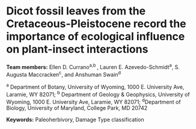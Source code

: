 # Dicot fossil leaves from the Cretaceous-Pleistocene record the importance of ecological influence on plant-insect interactions #
**Team members:** Ellen D. Currano<sup>a,b </sup>, Lauren E. Azevedo-Schmidt<sup>a</sup>, S. Augusta Maccracken<sup>c</sup>, and Anshuman Swain<sup>d</sup>

<sup>a</sup> Department of Botany, University of Wyoming, 1000 E. University Ave, Laramie, WY 82071;
<sup>b</sup> Department of Geology & Geophysics, University of Wyoming, 1000 E. University Ave, Laramie, WY 82071; <sup>d</sup>Department of Biology, University of Maryland, College Park, MD 20742


**Keywords:** Paleoherbivory, Damage Type classification

<This is only a filler fo rnow...we can update it later>
